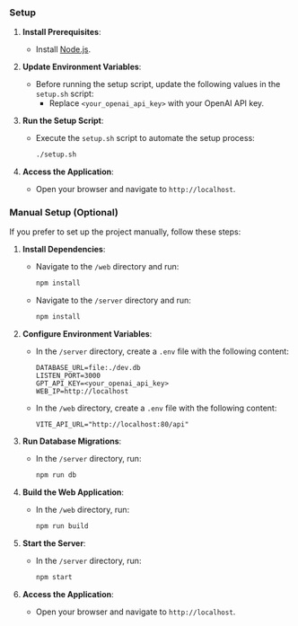 ### Setup

1. **Install Prerequisites**:
   - Install [Node.js](https://nodejs.org/).

2. **Update Environment Variables**:
   - Before running the setup script, update the following values in the `setup.sh` script:
     - Replace `<your_openai_api_key>` with your OpenAI API key.

3. **Run the Setup Script**:
   - Execute the `setup.sh` script to automate the setup process:
     ```bash
     ./setup.sh
     ```

4. **Access the Application**:
   - Open your browser and navigate to `http://localhost`.

### Manual Setup (Optional)

If you prefer to set up the project manually, follow these steps:

1. **Install Dependencies**:
   - Navigate to the `/web` directory and run:
     ```bash
     npm install
     ```
   - Navigate to the `/server` directory and run:
     ```bash
     npm install
     ```

2. **Configure Environment Variables**:
   - In the `/server` directory, create a `.env` file with the following content:
     ```
     DATABASE_URL=file:./dev.db
     LISTEN_PORT=3000
     GPT_API_KEY=<your_openai_api_key>
     WEB_IP=http://localhost
     ```
   - In the `/web` directory, create a `.env` file with the following content:
     ```
     VITE_API_URL="http://localhost:80/api"
     ```

3. **Run Database Migrations**:
   - In the `/server` directory, run:
     ```bash
     npm run db
     ```

4. **Build the Web Application**:
   - In the `/web` directory, run:
     ```bash
     npm run build
     ```

5. **Start the Server**:
   - In the `/server` directory, run:
     ```bash
     npm start
     ```

6. **Access the Application**:
   - Open your browser and navigate to `http://localhost`.

